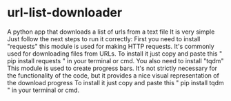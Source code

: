 # url-list-downloader
A python app that downloads a list of urls from a text file
It is very simple Just follow the next steps to run it correctly:
First you need to install "requests" this module is used for making HTTP requests. It's commonly used for downloading files from URLs.
To install it just copy and paste this " pip install requests " in your terminal or cmd.
You also need to install "tqdm" This module is used to create progress bars. It's not strictly necessary for the functionality of the code, but it provides a nice visual representation of the download progress
To install it just copy and paste this " pip install tqdm " in your terminal or cmd.
